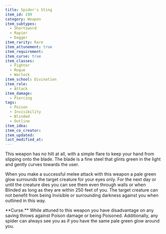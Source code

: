 ```yaml
---
title: Spider's Sting
item_id: 199
category: Weapon
item_subtypes: 
  - Shortsword
  - Rapier
  - Dagger
item_rarity: Rare
item_attunement: true
item_requirement: 
item_curse: true
item_classes: 
  - Fighter
  - Rogue
  - Warlock
item_school: Divination
item_role: 
  - Attack
item_damage: 
  - Piercing
tags:
  - Poison
  - Invisibility
  - Blinded
  - Outline
item_idea: 
item_co_creator: 
item_updated: 
last_modified_at: 
---
```


This weapon has no hilt at all, with a simple flare to keep your hand from slipping onto the blade. The blade is a fine steel that glints green in the light and gently curves towards the user.

When you make a successful melee attack with this weapon a pale green glow surrounds the target creature for your eyes only. For the next day or until the creature dies you can see them even through walls or when Blinded as long as they are within 250 feet of you. The target creature can not benefit from being Invisible or surrounding darkness against you when outlined in this way.

<div class="curse">
**Curse.** While attuned to this weapon you have disadvantage on any saving throws against Poison damage or being Poisoned. Additionally, any spider can always see you as if you have the same pale green glow around you.
</div>

